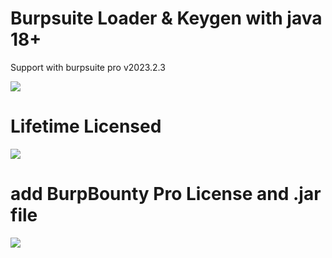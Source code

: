 # Burpsuite Loader &amp; Keygen with java 18+
<p>
  Support with burpsuite pro v2023.2.3
</p>
<img src=https://github.com/ibnudz/burpsuite-loader/blob/main/Screenshot%202023-03-22%20175854.png>

# Lifetime Licensed

<img src=https://github.com/ibnudz/burpsuite-loader/blob/main/Screenshot%202023-03-22%20175948.png>

# add BurpBounty Pro License and .jar file

<img src=https://github.com/ibnudz/burpsuite-loader/blob/main/Screenshot%202023-03-22%20180007.png>
